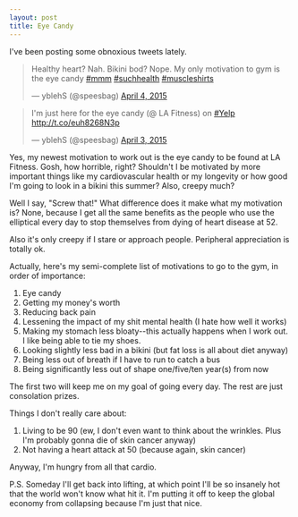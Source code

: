```yaml
---
layout: post
title: Eye Candy
---
```


I've been posting some obnoxious tweets lately.

<blockquote class="twitter-tweet" lang="en"><p>Healthy heart? Nah. Bikini bod? Nope. My only motivation to gym is the eye candy <a href="https://twitter.com/hashtag/mmm?src=hash">#mmm</a> <a href="https://twitter.com/hashtag/suchhealth?src=hash">#suchhealth</a> <a href="https://twitter.com/hashtag/muscleshirts?src=hash">#muscleshirts</a></p>&mdash; yblehS (@speesbag) <a href="https://twitter.com/speesbag/status/584426831719243776">April 4, 2015</a></blockquote>

<blockquote class="twitter-tweet" lang="en"><p>I&#39;m just here for the eye candy (@ LA Fitness) on <a href="https://twitter.com/hashtag/Yelp?src=hash">#Yelp</a> <a href="http://t.co/euh8268N3p">http://t.co/euh8268N3p</a></p>&mdash; yblehS (@speesbag) <a href="https://twitter.com/speesbag/status/584116421443002368">April 3, 2015</a></blockquote>

Yes, my newest motivation to work out is the eye candy to be found at LA Fitness. Gosh, how horrible, right? Shouldn't I be motivated by more important things like my cardiovascular health or my longevity or how good I'm going to look in a bikini this summer? Also, creepy much?

Well I say, "Screw that!" What difference does it make what my motivation is? None, because I get all the same benefits as the people who use the elliptical every day to stop themselves from dying of heart disease at 52. 

Also it's only creepy if I stare or approach people. Peripheral appreciation is totally ok.

Actually, here's my semi-complete list of motivations to go to the gym, in order of importance:

1. Eye candy
2. Getting my money's worth
3. Reducing back pain
4. Lessening the impact of my shit mental health (I hate how well it works)
5. Making my stomach less bloaty--this actually happens when I work out. I like being able to tie my shoes.
6. Looking slightly less bad in a bikini (but fat loss is all about diet anyway)
7. Being less out of breath if I have to run to catch a bus
8. Being significantly less out of shape one/five/ten year(s) from now

The first two will keep me on my goal of going every day. The rest are just consolation prizes.

Things I don't really care about:

1. Living to be 90 (ew, I don't even want to think about the wrinkles. Plus I'm probably gonna die of skin cancer anyway)
2. Not having a heart attack at 50 (because again, skin cancer)

Anyway, I'm hungry from all that cardio. 

P.S. Someday I'll get back into lifting, at which point I'll be so insanely hot that the world won't know what hit it. I'm putting it off to keep the global economy from collapsing because I'm just that nice.